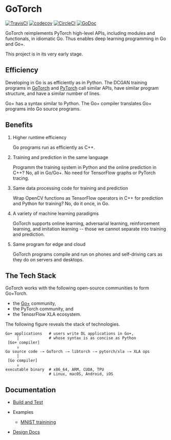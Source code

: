 # GoTorch

[![TravisCI](https://travis-ci.com/wangkuiyi/gotorch.svg?branch=develop)](https://travis-ci.com/wangkuiyi/gotorch)
[![codecov](https://codecov.io/gh/wangkuiyi/gotorch/branch/develop/graph/badge.svg)](https://codecov.io/gh/wangkuiyi/gotorch)
[![CircleCI](https://circleci.com/gh/wangkuiyi/gotorch.svg?style=shield)](https://circleci.com/gh/wangkuiyi/gotorch)
[![GoDoc](https://img.shields.io/badge/godoc-reference-teal.svg)](https://pkg.go.dev/mod/github.com/wangkuiyi/gotorch)

GoTorch reimplements PyTorch high-level APIs, including modules and functionals,
in idiomatic Go.  Thus enables deep learning programming in Go and Go+.

This project is in its very early stage.

## Efficiency

Developing in Go is as efficiently as in Python.  The DCGAN training programs in
[GoTorch](https://github.com/wangkuiyi/gotorch/blob/develop/example/dcgan/dcgan.go)
and
[PyTorch](https://github.com/pytorch/examples/blob/4b119d735b802453479d739bf823f3f7d8d5d422/dcgan/main.py#L113-L273)
call similar APIs, have similar program structure, and have a similar number of
lines.

Go+ has a syntax similar to Python.  The Go+ compiler translates Go+ programs
into Go source programs.

## Benefits

1. Higher runtime efficiency

   Go programs run as efficiently as C++.

1. Training and prediction in the same language

   Programm the training system in Python and the online prediction in C++?  No,
   all in Go/Go+.  No need for TensorFlow graphs or PyTorch tracing.

1. Same data processing code for training and prediction

   Wrap OpenCV functions as TensorFlow operators in C++ for prediction and
   Python for training?  No, do it once, in Go.

1. A variety of machine learning paradigms

   GoTorch supports online learning, adversarial learning, reinforcement
   learning, and imitation learning -- those we cannot separate into training
   and prediction.

1. Same program for edge and cloud

   GoTorch programs compile and run on phones and self-driving cars as they do
   on servers and desktops.

## The Tech Stack

GoTorch works with the following open-source communities to form Go+Torch.

- the [Go+](https://github.com/goplus/gop) community,
- the PyTorch community, and
- the TenosrFlow XLA ecosystem.

The following figure reveals the stack of technologies.

```text
Go+ applications   # users write DL applications in Go+,
     │             # whose syntax is as concise as Python
 [Go+ compiler]
     ↓
Go source code -→ GoTorch -→ libtorch -→ pytorch/xla -→ XLA ops
     │
 [Go compiler]
     ↓
executable binary  # x86_64, ARM, CUDA, TPU
                   # Linux, macOS, Android, iOS
```

## Documentation

- [Build and Test](CONTRIBUTING.md)

- Examples

  - [MNIST trainining](./mnist_test.go)

- [Design Docs](./doc/design.md)
